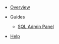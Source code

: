 - [Overview](/ "Rehost Appsmith Docs")

- Guides
  - [SQL Admin Panel](/guides/sql-admin-panel.md "Rehost Appsmith Docs | SQL Admin Panel")

- [Help](https://discord.gg/RnkBxDJJhQ)

